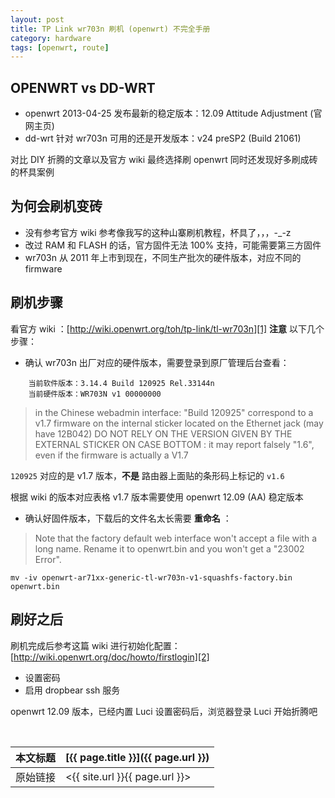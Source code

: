 ```yaml
---
layout: post
title: TP Link wr703n 刷机 (openwrt) 不完全手册
category: hardware
tags: [openwrt, route]
---
```


## OPENWRT vs DD-WRT

- openwrt 2013-04-25 发布最新的稳定版本：12.09 Attitude Adjustment (官网主页)
- dd-wrt 针对 wr703n 可用的还是开发版本：v24 preSP2 (Build 21061)

对比 DIY 折腾的文章以及官方 wiki 最终选择刷 openwrt 同时还发现好多刷成砖的杯具案例

## 为何会刷机变砖

- 没有参考官方 wiki 参考像我写的这种山寨刷机教程，杯具了，，，-_-z
- 改过 RAM 和 FLASH 的话，官方固件无法 100% 支持，可能需要第三方固件
- wr703n 从 2011 年上市到现在，不同生产批次的硬件版本，对应不同的 firmware

## 刷机步骤

看官方 wiki ：[http://wiki.openwrt.org/toh/tp-link/tl-wr703n][1] **注意** 以下几个步骤：

- 确认 wr703n 出厂对应的硬件版本，需要登录到原厂管理后台查看：

```
    当前软件版本：3.14.4 Build 120925 Rel.33144n  
    当前硬件版本：WR703N v1 00000000
```

> in the Chinese webadmin interface: "Build 120925" correspond to a v1.7 firmware
> on the internal sticker located on the Ethernet jack (may have 12B042)
> DO NOT RELY ON THE VERSION GIVEN BY THE EXTERNAL STICKER ON CASE BOTTOM :
> it may report falsely "1.6", even if the firmware is actually a V1.7

`120925` 对应的是 v1.7 版本，**不是** 路由器上面贴的条形码上标记的 `v1.6`

根据 wiki 的版本对应表格 v1.7 版本需要使用 openwrt 12.09 (AA) 稳定版本

- 确认好固件版本，下载后的文件名太长需要 **重命名** ：

> Note that the factory default web interface won't accept a file with a long name.
> Rename it to openwrt.bin and you won't get a "23002 Error". 

    mv -iv openwrt-ar71xx-generic-tl-wr703n-v1-squashfs-factory.bin openwrt.bin


## 刷好之后

刷机完成后参考这篇 wiki 进行初始化配置：[http://wiki.openwrt.org/doc/howto/firstlogin][2]

- 设置密码
- 启用 dropbear ssh 服务

openwrt 12.09 版本，已经内置 Luci 设置密码后，浏览器登录 Luci 开始折腾吧

[1]: http://wiki.openwrt.org/toh/tp-link/tl-wr703n
[2]: http://wiki.openwrt.org/doc/howto/firstlogin



<br/>

本文标题 | [{{ page.title }}]({{ page.url }})
-------- |:--------
原始链接 | <{{ site.url }}{{ page.url }}>
